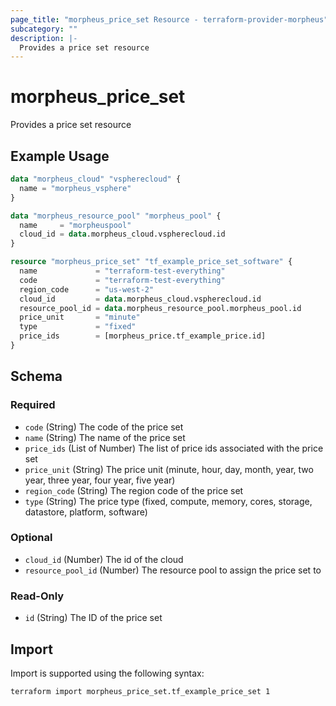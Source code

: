 ```yaml
---
page_title: "morpheus_price_set Resource - terraform-provider-morpheus"
subcategory: ""
description: |-
  Provides a price set resource
---
```


# morpheus_price_set

Provides a price set resource

## Example Usage

```terraform
data "morpheus_cloud" "vspherecloud" {
  name = "morpheus_vsphere"
}

data "morpheus_resource_pool" "morpheus_pool" {
  name     = "morpheuspool"
  cloud_id = data.morpheus_cloud.vspherecloud.id
}

resource "morpheus_price_set" "tf_example_price_set_software" {
  name             = "terraform-test-everything"
  code             = "terraform-test-everything"
  region_code      = "us-west-2"
  cloud_id         = data.morpheus_cloud.vspherecloud.id
  resource_pool_id = data.morpheus_resource_pool.morpheus_pool.id
  price_unit       = "minute"
  type             = "fixed"
  price_ids        = [morpheus_price.tf_example_price.id]
}
```

<!-- schema generated by tfplugindocs -->
## Schema

### Required

- `code` (String) The code of the price set
- `name` (String) The name of the price set
- `price_ids` (List of Number) The list of price ids associated with the price set
- `price_unit` (String) The price unit (minute, hour, day, month, year, two year, three year, four year, five year)
- `region_code` (String) The region code of the price set
- `type` (String) The price type (fixed, compute, memory, cores, storage, datastore, platform, software)

### Optional

- `cloud_id` (Number) The id of the cloud
- `resource_pool_id` (Number) The resource pool to assign the price set to

### Read-Only

- `id` (String) The ID of the price set

## Import

Import is supported using the following syntax:

```shell
terraform import morpheus_price_set.tf_example_price_set 1
```
